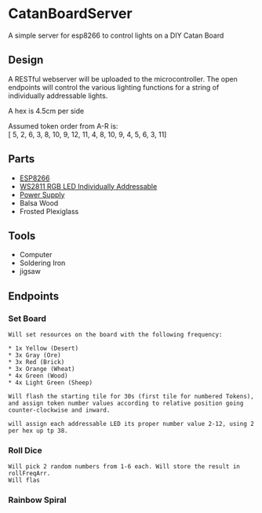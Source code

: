 # CatanBoardServer
A simple server for esp8266 to control lights on a DIY Catan Board


## Design

A RESTful webserver will be uploaded to the microcontroller. The open endpoints will control the various lighting functions for a string of individually addressable lights.

A hex is 4.5cm per side

Assumed token order from A-R is:  
[ 5,  2,  6,  3,  8,
 10,  9, 12, 11,  4,
  8, 10,  9,  4,  5,
  6,  3, 11]

## Parts

* [ESP8266](https://www.amazon.com/dp/B010O1G1ES/ref=twister_B086QGXBRW?_encoding=UTF8&psc=1)
* [WS2811 RGB LED Individually Addressable](https://www.amazon.com/gp/product/B076VBSB3B/ref=ppx_od_dt_b_asin_title_s00?ie=UTF8&psc=1)
* [Power Supply](https://www.amazon.com/gp/product/B078RT3ZPS/ref=ppx_od_dt_b_asin_title_s00?ie=UTF8&psc=1)
* Balsa Wood
* Frosted Plexiglass

## Tools

* Computer
* Soldering Iron
* jigsaw


## Endpoints

### Set Board
	Will set resources on the board with the following frequency:

	* 1x Yellow (Desert)
	* 3x Gray (Ore)
	* 3x Red (Brick)
	* 3x Orange (Wheat)
	* 4x Green (Wood)
	* 4x Light Green (Sheep)

	Will flash the starting tile for 30s (first tile for numbered Tokens), and assign token number values according to relative position going counter-clockwise and inward.

	will assign each addressable LED its proper number value 2-12, using 2 per hex up tp 38.


### Roll Dice
	Will pick 2 random numbers from 1-6 each. Will store the result in rollFreqArr.
	Will flas
### Rainbow Spiral